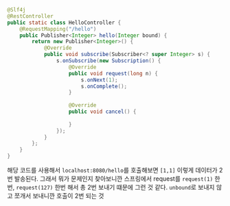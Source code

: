```java 
@Slf4j  
@RestController  
public static class HelloController {  
    @RequestMapping("/hello")  
    public Publisher<Integer> hello(Integer bound) {  
        return new Publisher<Integer>() {  
            @Override  
            public void subscribe(Subscriber<? super Integer> s) {  
                s.onSubscribe(new Subscription() {  
                    @Override  
                    public void request(long n) {  
                        s.onNext(1);  
                        s.onComplete();  
                    }  
  
                    @Override  
                    public void cancel() {  
  
                    }  
                });  
            }  
        };  
    }  
}
```

해당 코드를 사용해서 `localhost:8080/hello`를 호출해보면 `[1,1]` 이렇게 데이터가 2번 발송된다.
그래서 뭐가 문제인지 찾아보니깐 스프링에서 request를 `request(1)` 한번, `request(127)` 한번 해서 총 2번 보내기 떄문에 그런 것 같다.
`unbound`로 보내지 않고 쪼개서 보내니깐 호출이 2번 되는 것